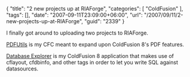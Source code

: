 {
	"title": "2 new projects up at RIAForge",
	"categories": [
		"ColdFusion"
	],
	"tags": [],
	"date": "2007-09-11T23:09:00+06:00",
	"url": "/2007/09/11/2-new-projects-up-at-RIAForge",
	"guid": "2339"
}

I finally got around to uploading two projects to RIAForge.

<a href="http://pdfutils.riaforge.org/">PDFUtils</a> is my CFC meant to expand upon ColdFusion 8's PDF features.

<a href="http://cfdbexplorer.riaforge.org/">Database Explorer</a> is my ColdFusion 8 application that makes use of cflayout, cfdbinfo, and other tags in order to let you write SQL against datasources.